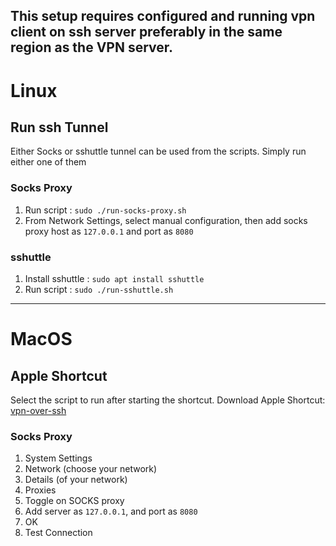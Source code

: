 ## This setup requires configured and running vpn client on ssh server preferably in the same region as the VPN server.

# Linux

## Run ssh Tunnel

Either Socks or sshuttle tunnel can be used from the scripts. Simply run either one of them

### Socks Proxy

1. Run script : `sudo ./run-socks-proxy.sh`
2. From Network Settings, select manual configuration, then add socks proxy host as `127.0.0.1` and port as `8080`

### sshuttle

1. Install sshuttle : `sudo apt install sshuttle`
2. Run script : `sudo ./run-sshuttle.sh`

---

# MacOS

## Apple Shortcut

Select the script to run after starting the shortcut.
Download Apple Shortcut: [vpn-over-ssh](https://www.icloud.com/shortcuts/3ab966ad5c8d48d3a29c91e9a9f80710)

### Socks Proxy

1. System Settings
2. Network (choose your network)
3. Details (of your network)
4. Proxies
5. Toggle on SOCKS proxy
6. Add server as `127.0.0.1`, and port as `8080`
7. OK
8. Test Connection
